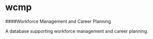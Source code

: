 # wcmp
####Workforce Management and Career Planning

A database supporting workforce management and career planning.
